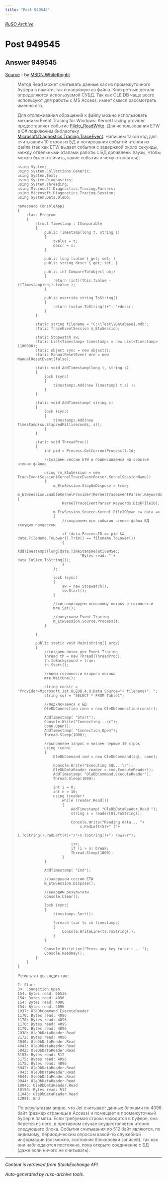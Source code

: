 ```yaml
---
title: "Post 949545"
---
```

<p><i><a href="https://github.com/MSDN-WhiteKnight/ruso-archive/">RuSO Archive</a></i></p>
<h1>Post 949545</h1>
<h2>Answer 949545</h2>
<p><a href="https://ru.stackoverflow.com/a/949545/">Source</a> - by <a href="https://ru.stackoverflow.com/users/240512/msdn-whiteknight">MSDN.WhiteKnight</a></p>
<blockquote>
<p>Метод Read может считывать данные как из промежуточного буфера в памяти, так и напрямую из файла. Конкретные детали определяются используемой СУБД. Так как OLE DB чаще всего используют для работы с MS Access, имеет смысл рассмотреть именно его.</p>

<p>Для отслеживания обращений к файлу можно использовать механизм Event Tracing for Windows: Kernel tracing provider предоставляет событие <a href="https://docs.microsoft.com/en-us/windows/desktop/etw/fileio-readwrite" rel="nofollow noreferrer">FileIo_ReadWrite</a>. Для использования ETW в C# подключим библиотеку <a href="https://www.nuget.org/packages/Microsoft.Diagnostics.Tracing.TraceEvent/" rel="nofollow noreferrer">Microsoft.Diagnostics.Tracing.TraceEvent</a>. Напишем такой код для считывания 10 строк из БД и логирования событий чтения из файла (так как ETW выдает события с задержкой около секунды, между отдельными этапами работы с БД добавлены паузы, чтобы можно было отличить, какие события к чему относятся):</p>

<pre><code>using System;
using System.Collections.Generic;
using System.Text;
using System.Diagnostics;
using System.Threading;
using Microsoft.Diagnostics.Tracing.Parsers;
using Microsoft.Diagnostics.Tracing.Session;
using System.Data.OleDb;

namespace ConsoleApp1
{    
    class Program
    {
        struct Timestamp : IComparable
        {
            public Timestamp(long t, string s)
            {
                tvalue = t;
                descr = s;
            }

            public long tvalue { get; set; }
            public string descr { get; set; }

            public int CompareTo(object obj)
            {
                return (int)(this.tvalue - ((Timestamp)obj).tvalue );
            }

            public override string ToString()
            {
                return tvalue.ToString()+": "+descr;
            }
        }    

        static string filename = "C:\\Test\\Database1.mdb";        
        static TraceEventSession m_EtwSession;

        static Stopwatch sw;
        static List&lt;Timestamp&gt; timestamps = new List&lt;Timestamp&gt;(100000);
        static object sync = new object();
        static ManualResetEvent mre = new ManualResetEvent(false);

        static void AddTimestamp(long t, string s)
        {
            lock (sync)
            {
                timestamps.Add(new Timestamp( t,s) );
            }
        }

        static void AddTimestamp( string s)
        {
            lock (sync)
            {
                timestamps.Add(new Timestamp(sw.ElapsedMilliseconds, s));
            }
        }

        static void ThreadProc()
        {
            int pid = Process.GetCurrentProcess().Id;

            //Создаем сессию ETW и подписываемся на события чтения файлов

            using (m_EtwSession = new TraceEventSession(KernelTraceEventParser.KernelSessionName))
            {
                m_EtwSession.StopOnDispose = true;
                m_EtwSession.EnableKernelProvider(KernelTraceEventParser.Keywords.FileIOInit |
                    KernelTraceEventParser.Keywords.DiskFileIO);

                m_EtwSession.Source.Kernel.FileIORead += data =&gt;
                {
                    //сохраняем все события чтения файла БД текущим процессом

                    if (data.ProcessID == pid &amp;&amp; data.FileName.ToLower().Trim() == filename.ToLower())  
                    {
                        AddTimestamp((long)data.TimeStampRelativeMSec,
                            "Bytes read: " + data.IoSize.ToString());                        
                    }  
                };

                lock (sync)
                {
                    sw = new Stopwatch();
                    sw.Start();
                }

                //сигнализируем основному потоку о готовности
                mre.Set();

                //запускаем Event Tracing
                m_EtwSession.Source.Process();
            }

        }

        public static void Main(string[] argv)
        {
            //создаем поток для Event Tracing
            Thread th = new Thread(ThreadProc);
            th.IsBackground = true;
            th.Start();

            //ждем готовности второго потока
            mre.WaitOne();

            string constr = "Provider=Microsoft.Jet.OLEDB.4.0;Data Source="+ filename+"; ";   
            string sql = "SELECT * FROM Table1";

            //подключаемся к БД
            OleDbConnection conn = new OleDbConnection(constr);

            AddTimestamp( "Start");
            Console.Write("Connecting...\r");
            conn.Open();
            AddTimestamp( "Connection.Open");
            Thread.Sleep(1000);

            //выполняем запрос и читаем первые 10 строк
            using (conn)
            {
                OleDbCommand cmd = new OleDbCommand(sql, conn);

                Console.Write("Executing SQL...\r");
                OleDbDataReader reader = cmd.ExecuteReader();
                AddTimestamp( "OleDbCommand.ExecuteReader");
                Thread.Sleep(1000);

                int i = 0;
                int n = 10;
                using (reader)
                    while (reader.Read())
                    {
                        AddTimestamp( "OleDbDataReader.Read ");
                        string s = reader[0].ToString();

                        Console.Write("Reading data... "+
                            s.PadLeft(5)+" ("+
                            i.ToString().PadLeft(4)+"/"+n.ToString()+") rows\r");

                        i++;
                        if (i &gt; n) break;
                        Thread.Sleep(1000);
                    }                
            }

            AddTimestamp( "End");                       

            //завершаем сессию ETW
            m_EtwSession.Dispose();

            //выводим результаты
            Console.Clear();

            lock (sync)
            {
                timestamps.Sort();

                foreach (var ts in timestamps)
                {
                    Console.WriteLine(ts.ToString());
                }
            }

            Console.WriteLine("Press any key to exit ...");
            Console.ReadKey();            
        }    
    }    
}
</code></pre>

<p>Результат выглядит так:</p>

<pre class="lang-none prettyprint-override"><code>7: Start
34: Connection.Open
154: Bytes read: 65536
154: Bytes read: 4096
154: Bytes read: 4096
154: Bytes read: 4096
1037: OleDbCommand.ExecuteReader
1170: Bytes read: 4096
1170: Bytes read: 4096
1170: Bytes read: 4096
1170: Bytes read: 4096
2038: OleDbDataReader.Read
2172: Bytes read: 4096
3040: OleDbDataReader.Read
4041: OleDbDataReader.Read
5042: OleDbDataReader.Read
5153: Bytes read: 512
5175: Bytes read: 4096
5175: Bytes read: 4096
6042: OleDbDataReader.Read
7043: OleDbDataReader.Read
8044: OleDbDataReader.Read
9044: OleDbDataReader.Read
10045: OleDbDataReader.Read
10153: Bytes read: 512
11045: OleDbDataReader.Read
12081: End
</code></pre>

<p>По результатам видно, что Jet считывает данные блоками по 4096 байт (размер страницы в Access) и помещает в промежуточный буфер в памяти. Если требуемая строка находится в буфере, она берется из него, в противном случае осуществляется чтение следующего блока. События считывания по 512 байт являются, по видимому, периодическим опросом какой-то служебной информации (возможно, состояния блокировки записей), так как они наблюдаются постоянно, пока открыто соединение с БД (даже если ничего не считывать).</p>

</blockquote>
<hr/>
<p><i>Content is retrieved from StackExchange API. </i></p>
<p><i>Auto-generated by ruso-archive tools. </i></p>
